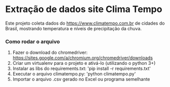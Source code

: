 # Extração de dados site Clima Tempo

Este projeto coleta dados do https://www.climatempo.com.br de cidades do Brasil, mostrando temperatura e níveis de
precipitação da chuva.


### Como rodar o arquivo

1. Fazer o download do chromedriver: https://sites.google.com/a/chromium.org/chromedriver/downloads
2. Criar um virtualenv para o projeto e ativá-lo (utilizando o python 3+)
3. Instalar as libs do requirements.txt: 'pip install -r requirements.txt'
4. Executar o arquivo climatempo.py: 'python climatempo.py'
5. Importar o arquivo .csv gerado no Excel ou programa semelhante
